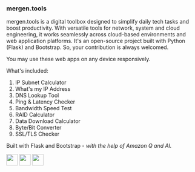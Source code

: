 ### mergen.tools

mergen.tools is a digital toolbox designed to simplify daily tech tasks and boost productivity. With versatile tools for network, system and cloud engineering, it works seamlessly across cloud-based environments and web application platforms. It's an open-source project built with Python (Flask) and Bootstrap. So, your contribution is always welcomed. 

You may use these web apps on any device responsively. 

What's included: 
1. IP Subnet Calculator
2. What's my IP Address 
3. DNS Lookup Tool 
4. Ping & Latency Checker
5. Bandwidth Speed Test
6. RAID Calculator
7. Data Download Calculator
8. Byte/Bit Converter
9. SSL/TLS Checker

Built with Flask and Bootstrap - <em>with the help of Amazon Q and AI.</em>

<div >
	<code><img width="30" src="https://cdn.jsdelivr.net/gh/devicons/devicon@latest/icons/python/python-original.svg"/></code>
	<code><img width="30" src="https://cdn.jsdelivr.net/gh/devicons/devicon@latest/icons/flask/flask-original.svg"/></code>
	<code><img width="30" src="https://cdn.jsdelivr.net/gh/devicons/devicon@latest/icons/bootstrap/bootstrap-original.svg"/></code>
</div>
